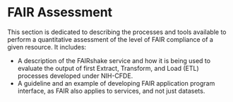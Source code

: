 # FAIR Assessment
<!-- 
<div>
<img src="../images/logo/logo.png" width="150"/>
</div> -->

This section is dedicated to describing the processes and tools available to perform a quantitative assessment of the level of FAIR compliance of a given resource.
It includes:

- A description of the FAIRshake service and how it is being used to evaluate the output of first Extract, Transform, and Load (ETL) processes developed under NIH-CFDE.
- A guideline and an example of developing FAIR application program interface, as FAIR also applies to services, and not just datasets.
